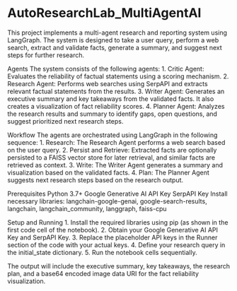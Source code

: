 # AutoResearchLab_MultiAgentAI
This project implements a multi-agent research and reporting system using LangGraph. The system is designed to take a user query, perform a web search, extract and validate facts, generate a summary, and suggest next steps for further research.

Agents
The system consists of the following agents:
    1. Critic Agent: Evaluates the reliability of factual statements using a scoring mechanism.
    2. Research Agent: Performs web searches using SerpAPI and extracts relevant factual statements from the results.
    3. Writer Agent: Generates an executive summary and key takeaways from the validated facts. It also creates a visualization of fact reliability scores.
    4. Planner Agent: Analyzes the research results and summary to identify gaps, open questions, and suggest prioritized next research steps.

Workflow
The agents are orchestrated using LangGraph in the following sequence:
    1. Research: The Research Agent performs a web search based on the user query.
    2. Persist and Retrieve: Extracted facts are optionally persisted to a FAISS vector store for later retrieval, and similar facts are retrieved as context.
    3. Write: The Writer Agent generates a summary and visualization based on the validated facts.
    4. Plan: The Planner Agent suggests next research steps based on the research output.

Prerequisites
    Python 3.7+
    Google Generative AI API Key
    SerpAPI Key
    Install necessary libraries: langchain-google-genai, google-search-results, langchain, langchain_community, langgraph, faiss-cpu

Setup and Running
    1. Install the required libraries using pip (as shown in the first code cell of the notebook).
    2. Obtain your Google Generative AI API Key and SerpAPI Key.
    3. Replace the placeholder API keys in the Runner section of the code with your actual keys.
    4. Define your research query in the initial_state dictionary.
    5. Run the notebook cells sequentially.

The output will include the executive summary, key takeaways, the research plan, and a base64 encoded image data URI for the fact reliability visualization.
